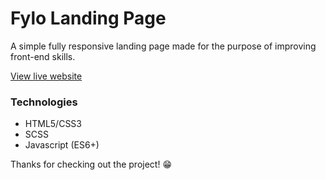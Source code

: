 # Fylo Landing Page

A simple fully responsive landing page made for the purpose of improving front-end skills.

[View live website](https://flyo-landing-page-dark.vercel.app/)

### Technologies

- HTML5/CSS3
- SCSS
- Javascript (ES6+)

Thanks for checking out the project! 😁
